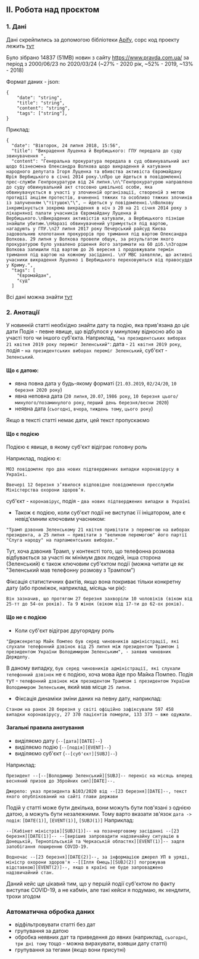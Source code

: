 ## II. Робота над проєктом

### 1. Дані

Дані скрейпились за допомогою бібліотеки [Apify](https://apify.com/), сорс код проекту лежить [тут](../crowley)

Було зібрано 14837 (51MB) новин з сайту https://www.pravda.com.ua/ за період з 2000/06/23 по 2020/03/24 (~27% - 2020 рік, ~52% - 2019, ~13% - 2018)

Формат даних - json:

```
{
    "date": "string",
    "title": "string",
    "content": "string",
    "tags": ["string"],
}
```

Приклад:

```
{
  "date": "Вівторок, 24 липня 2018, 15:56",
  "title": "Викрадення Луценка й Вербицького: ГПУ передала до суду звинувачення ",
  "content": "Генеральна прокуратура передала в суд обвинувальний акт щодо бізнесмена Олександра Волкова щодо викрадення й катування народного депутата Ігоря Луценка та вбивства активіста Євромайдану Юрія Вербицького в січні 2014 року.\nПро це йдеться в повідомленні прес-служби Генпрокуратури від 24 липня.\n\"Генпрокуратурою направлено до суду обвинувальний акт стосовно цивільної особи, яка обвинувачується в участі у злочинній організації, створеній з метою протидії акціям протестів, вчиненні тяжких та особливо тяжких злочинів із залученням \"тітушок\"\", – йдеться у повідомленні.\nВолкову інкримінується зокрема викрадення в ніч з 20 на 21 січня 2014 року з лікарняної палати учасників Євромайдану Луценка й Вербицького.\nВикрадених активістів катували, а Вербицького пізніше знайшли убитим.\nНаразі обвинувачений утримується під вартою, нагадують у ГПУ.\n27 липня 2017 року Печерський райсуд Києва задовольнив клопотання прокурорів про тримання під вартою Олександра Волкова. 29 липня у Волкова провели обшук, за результатом якого прокуратурою було ухвалено рішення його затримати на 60 діб.\nЗгодом Волкова залишили під вартою до 26 вересня і продовжували термін тримання під вартою на кожному засіданні. \nУ МВС заявляли, що активні учасники викрадення Луценко і Вербицького переховуються від правосуддя у Криму.",
  "tags": [
    "Євромайдан",
    "суд"
  ]
```

Всі дані можна знайти [тут](./pravda.com.ua.zip)

### 2. Анотації

У новинній статті необхідно знайти дату та подію, яка прив'язана до ціє дати
Подія - певне явище, що відбулося у минулому відносно або за участі того чи іншого суб'єкта. Наприклад, `"на президентських виборах 21 квітня 2019 року переміг Зеленський"`: дата - `21 квітня 2019 року`, подія - `на президентських виборах переміг Зеленський`, суб'єкт - `Зеленський`.

#### Що є датою:

-   явна повна дата у будь-якому форматі (`21.03.2019`, `02/24/20`, `10 березня 2020 року`)
-   явна неповна дата (`20 липня`, `20.07`, `1986 року`, `10 березня цього/минулого/позаминулого року`, `перший день березня/весни 2020`)
-   неявна дата (`сьогодні`, `вчора`, `тиждень тому`, `цього року`)

Якщо в тексті статті немає дати, цей текст пропускаємо

#### Що є подією

Подією є явище, в якому суб'єкт відіграє головну роль

Наприклад, подією є:

```
МОЗ повідомляє про два нових підтверджених випадки коронавірусу в Україні.

Ввечері 12 березня з’явилося відповідне повідомлення пресслужби Міністерства охорони здоров’я.
```

суб'єкт - `коронавірус`, подія - `два нових підтверджених випадки в Україні`

-   Також є подією, коли суб'єкт події не виступає її ініцатором, але є невід'ємним ключовим учасником:

```
"Трамп дзвонив Зеленському 21 квітня привітати з перемогою на виборах президента, а 25 липня – привітати з "великою перемогою" його партії "Слуга народу" на парламентських виборах."
```

Тут, хоча дзвонив Трамп, у контексті того, що телефонна розмова відбувається за участі як мінімум двох людей, інша сторона (Зеленський) є також ключовим суб'єктом події (можна читати це як "Зеленський мав телефонну розмову з Трампом")

Фіксація статистичних фактів, якщо вона покриває тільки конкретну дату (або проміжок, наприклад, місяць чи рік):

```
Він зазначив, що протягом 27 березня захворіли 10 чоловіків (віком від 25-тт до 54-ох років). Та 9 жінок (віком від 17-ти до 62-ох років).
```

#### Що не є подією

-   Коли суб'єкт відіграє другорядну роль

```
"Держсекретар Майк Помпео був серед чиновників адміністрації, які слухали телефонний дзвінок від 25 липня між президентом Трампом і президентом України Володимиром Зеленським", - заявив чиновник Держдепу.
```

В даному випадку, `був серед чиновників адміністрації, які слухали телефонний дзвінок` не є подією, хоча мова йде про Майка Помпео. Подія тут - `телефонний дзвінок між президентом Трампом і президентом України Володимиром Зеленським`, який мав місце `25 липня`.

-   Фіксація динаміки зміни даних на певну дату, наприклад:

```
Станом на ранок 28 березня у світі офіційно зафіксували 597 458 випадки коронавірусу, 27 370 пацієнтів померли, 133 373 — вже одужали.
```

#### Загальні правила анотування

-   виділяємо дату (`--[дата][DATE]--`)
-   виділяємо подію (`--[подія][EVENT]--`)
-   виділяємо суб'єкт (`--[суб'єкт][SUBJ]--`)

Наприклад:

```
Президент --[--[Володимир Зеленський][SUBJ]-- переніс на місяць вперед весняний призов до Збройних сил][DATE]--.

Джерело: указ президента №103/2020 від --[23 березня][DATE]--, текст якого опублікований на сайті глави держави
```

Подій у статті може бути декілька, вони можуть бути пов'язані з однією датою, а можуть бути незалежними. Тому варто вказати зв'язок `дата -> подія`: `[DATE(1)]`, `[EVENT(1)]`, `[SUBJ(1)]`
Наприклад:

```
--[Кабінет міністрів][SUBJ(1)]-- на позачерговому засіданні --[23 березня][DATE(1)]-- --[вирішив запровадити надзвичайну ситуацію в Донецькій, Тернопільській та Черкаській областях][EVENT(1)]-- задля запобігання поширенню COVID-19.

Водночас --[23 березня][DATE(2)]--, за інформацією джерел УП в уряді, міністр охорони здоров'я --[[Ілля Ємець][SUBJ(2)] погрожував відставкою][EVENT(2)]--, якщо в країні не буде запроваджено надзвичайний стан.
```

Даний кейс ще цікавий тим, що у першій події суб'єктом по факту виступає COVID-19, а не кабмін, але такі кейси я подумаю, як хендлити, трохи згодом

### Автоматична обробка даних

-   відфільтровувати статті без дат
-   групування за датою
-   обробка неявних дат та приведення до явних (наприклад, `сьогодні`, `три дні тому` тощо - можна вирахувати, взявши дату статті)
-   групування за тегами (якщо вони присутні)
